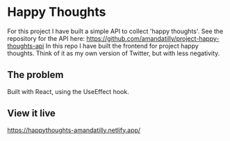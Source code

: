 # Happy Thoughts

For this project I have built a simple API to collect 'happy thoughts'. See the repository for the API here: https://github.com/amandatilly/project-happy-thoughts-api
In this repo I have built the frontend for project happy thoughts. Think of it as my own version of Twitter, but with less negativity.

## The problem

Built with React, using the UseEffect hook.

## View it live

https://happythoughts-amandatilly.netlify.app/
